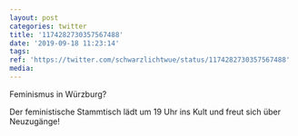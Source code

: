```yaml
---
layout: post
categories: twitter
title: '1174282730357567488'
date: '2019-09-18 11:23:14'
tags: 
ref: 'https://twitter.com/schwarzlichtwue/status/1174282730357567488'
media:
---
```

Feminismus in Würzburg?

Der feministische Stammtisch lädt um 19 Uhr ins Kult und freut sich über Neuzugänge! 

